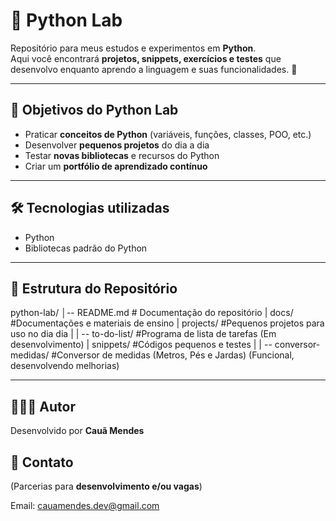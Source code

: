 # 🐍 Python Lab

Repositório para meus estudos e experimentos em **Python**.  
Aqui você encontrará **projetos, snippets, exercícios e testes** que desenvolvo enquanto aprendo a linguagem e suas funcionalidades. 🚀

---

## 📌 Objetivos do Python Lab
- Praticar **conceitos de Python** (variáveis, funções, classes, POO, etc.)  
- Desenvolver **pequenos projetos** do dia a dia  
- Testar **novas bibliotecas** e recursos do Python  
- Criar um **portfólio de aprendizado contínuo**

---

## 🛠️ Tecnologias utilizadas
- Python
- Bibliotecas padrão do Python

---

## 📂 Estrutura do Repositório

python-lab/
│-- README.md # Documentação do repositório
| docs/ #Documentações e materiais de ensino
| projects/ #Pequenos projetos para uso no dia dia
| | -- to-do-list/ #Programa de lista de tarefas (Em desenvolvimento)
| snippets/ #Códigos pequenos e testes
| | -- conversor-medidas/ #Conversor de medidas (Metros, Pés e Jardas) (Funcional, desenvolvendo melhorias)

---

## 👨🏽‍💻 Autor

Desenvolvido por **Cauã Mendes**

## 📧 Contato

(Parcerias para **desenvolvimento e/ou vagas**)

Email: cauamendes.dev@gmail.com
